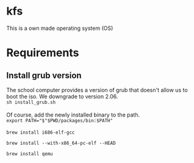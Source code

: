 # kfs
This is a own made operating system (OS)


# Requirements
## Install grub version
The school computer provides a version of grub that doesn't allow us to boot the iso. We downgrade to version 2.06.<br>
`sh install_grub.sh`<br><br>
Of course, add the newly installed binary to the path.<br>
`export PATH="$"$PWD/packages/bin:$PATH"`<br><br>
`brew install i686-elf-gcc`

`brew install --with-x86_64-pc-elf --HEAD`

`brew install qemu`
